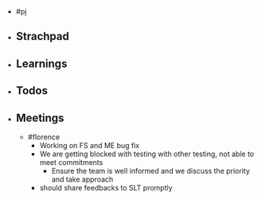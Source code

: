 - #pj
- ## Strachpad
- ## Learnings
- ## Todos
- ## Meetings
	- #florence
		- Working on FS and ME bug fix
		- We are getting blocked with testing with other testing, not able to meet commitments
			- Ensure the team is well informed and we discuss the priority and take approach
		- should share feedbacks to SLT promptly